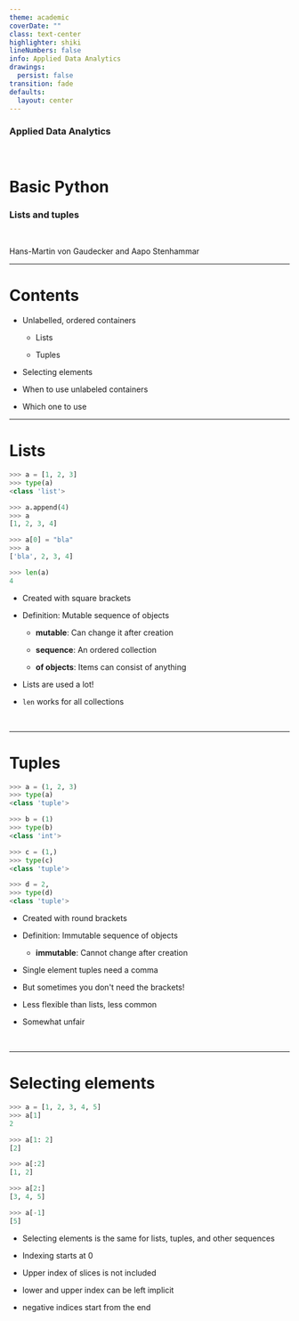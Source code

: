 ```yaml
---
theme: academic
coverDate: ""
class: text-center
highlighter: shiki
lineNumbers: false
info: Applied Data Analytics
drawings:
  persist: false
transition: fade
defaults:
  layout: center
---
```


### Applied Data Analytics

<br/>

# Basic Python

### Lists and tuples

<br/>

Hans-Martin von Gaudecker and Aapo Stenhammar

---

# Contents

- Unlabelled, ordered containers

  - Lists

  - Tuples

- Selecting elements

- When to use unlabeled containers

- Which one to use

---

# Lists

<div class="grid grid-cols-5 gap-4">
<div class="col-span-2">

```python
>>> a = [1, 2, 3]
>>> type(a)
<class 'list'>

>>> a.append(4)
>>> a
[1, 2, 3, 4]

>>> a[0] = "bla"
>>> a
['bla', 2, 3, 4]

>>> len(a)
4
```

</div>
<div class="col-span-3">

- Created with square brackets

- Definition: Mutable sequence of objects

  - **mutable**: Can change it after creation

  - **sequence**: An ordered collection

  - **of objects**: Items can consist of anything

- Lists are used a lot!

- `len` works for all collections

<br/>

</div>
</div>

---

# Tuples

<div class="grid grid-cols-5 gap-4">
<div class="col-span-2">

```python
>>> a = (1, 2, 3)
>>> type(a)
<class 'tuple'>

>>> b = (1)
>>> type(b)
<class 'int'>

>>> c = (1,)
>>> type(c)
<class 'tuple'>

>>> d = 2,
>>> type(d)
<class 'tuple'>
```

</div>
<div class="col-span-3">

- Created with round brackets

- Definition: Immutable sequence of objects

  - **immutable**: Cannot change after creation

- Single element tuples need a comma

- But sometimes you don't need the brackets!

- Less flexible than lists, less common

- Somewhat unfair

<br/>
</div>
</div>

---

# Selecting elements

<div class="grid grid-cols-2 gap-4">
<div>

```python
>>> a = [1, 2, 3, 4, 5]
>>> a[1]
2

>>> a[1: 2]
[2]

>>> a[:2]
[1, 2]

>>> a[2:]
[3, 4, 5]

>>> a[-1]
[5]
```

</div>
<div>

- Selecting elements is the same for lists, tuples, and other sequences

- Indexing starts at 0

- Upper index of slices is not included

- lower and upper index can be left implicit

- negative indices start from the end

</div>
</div>
